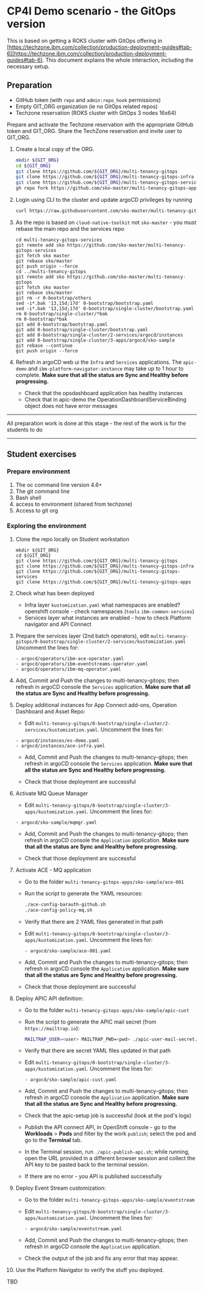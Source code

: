 # CP4I Demo scenario - the GitOps version

This is based on getting a ROKS cluster with GitOps offering in [https://techzone.ibm.com/collection/production-deployment-guides#tab-6](https://techzone.ibm.com/collection/production-deployment-guides#tab-6). This document explains the whole interaction, including the necessary setup.

## Preparation

- GitHub token (with `repo` and `admin:repo_hook` permissions)
- Empty GIT_ORG organization (ie no GitOps related repos) 
- Techzone reservation (ROKS cluster with GitOps 3 nodes 16x64)

Prepare and activate the Techzone reservation with the appropriate GitHub token and GIT_ORG. Share the TechZone reservation and invite user to GIT_ORG.

1. Create a local copy of the ORG.

    ```bash
    mkdir ${GIT_ORG}
    cd ${GIT_ORG}
    git clone https://github.com/${GIT_ORG}/multi-tenancy-gitops
    git clone https://github.com/${GIT_ORG}/multi-tenancy-gitops-infra
    git clone https://github.com/${GIT_ORG}/multi-tenancy-gitops-services
    gh repo fork https://github.com/sko-master/multi-tenancy-gitops-apps --org ${GIT_ORG} --clone
    ```

2. Login using CLI to the cluster and update argoCD privileges by running 

    ```bash
    curl https://raw.githubusercontent.com/sko-master/multi-tenancy-gitops/master/setup/ocp4x/custom-argocd-app-controller-clusterrole.yaml | oc apply -f - 
    ```

2. As the repo is based on `cloud-native-toolkit` not `sko-master` - you must rebase the main repo and the services repo

    ```
    cd multi-tenancy-gitops-services
    git remote add sko https://github.com/sko-master/multi-tenancy-gitops-services
    git fetch sko master
    git rebase sko/master
    git push origin --force
    cd ../multi-tenancy-gitops
    git remote add sko https://github.com/sko-master/multi-tenancy-gitops
    git fetch sko master
    git rebase sko/master 
    git rm -r 0-bootstrap/others
    sed -i*.bak '13,15d;17d' 0-bootstrap/bootstrap.yaml
    sed -i*.bak '13,15d;17d' 0-bootstrap/single-cluster/bootstrap.yaml
    rm 0-bootstrap/single-cluster/*bak
    rm 0-bootstrap/*bak
    git add 0-bootstrap/bootstrap.yaml
    git add 0-bootstrap/single-cluster/bootstrap.yaml
    git add 0-bootstrap/single-cluster/2-services/argocd/instances
    git add 0-bootstrap/single-cluster/3-apps/argocd/sko-sample
    git rebase --continue
    git push origin --force
    ```

5. Refresh in argoCD web ui the `Infra` and `Services` applications. The `apic-demo` and `ibm-platform-navigator-instance` may take up to 1 hour to complete. **Make sure that all the status are Sync and Healthy before progressing.**

    - Check that the opsdashboard application has healthy instances 
    - Check that in apic-demo the OperationDashboardServiceBinding object does not have error messages

---

All preparation work is done at this stage - the rest of the work is for the students to do

---

## Student exercises


### Prepare environment

1. The oc command line version 4.6+
2. The git command line
3. Bash shell 
4. access to environment (shared from techzone)
5. Access to git org

### Exploring the environment

1. Clone the repo locally on Student workstation

    ```
    mkdir ${GIT_ORG}
    cd ${GIT_ORG}
    git clone https://github.com/${GIT_ORG}/multi-tenancy-gitops
    git clone https://github.com/${GIT_ORG}/multi-tenancy-gitops-infra
    git clone https://github.com/${GIT_ORG}/multi-tenancy-gitops-services
    git clone https://github.com/${GIT_ORG}/multi-tenancy-gitops-apps
    ```

2. Check what has been deployed 

    - Infra layer `kustomization.yaml` what namespaces are enabled? openshift console - check namespaces (`tools` `ibm-common-services`)
    - Services layer what instances are enabled - how to check Platform navigator and API Connect


3. Prepare the services layer (2nd batch operators), edit `multi-tenancy-gitops/0-bootstrap/single-cluster/2-services/kustomization.yaml`
    Uncomment the lines for:

    ```
    - argocd/operators/ibm-ace-operator.yaml
    - argocd/operators/ibm-eventstreams-operator.yaml
    - argocd/operators/ibm-mq-operator.yaml
    ```

5. Add, Commit and Push the changes to multi-tenancy-gitops; then refresh in argoCD console the `Services` application. **Make sure that all the status are Sync and Healthy before progressing.**

3. Deploy additional instances for App Connect add-ons, Operation Dashboard and Asset Repo:

    - Edit `multi-tenancy-gitops/0-bootstrap/single-cluster/2-services/kustomization.yaml`. Uncomment the lines for:

    ```
    - argocd/instances/es-demo.yaml
    - argocd/instances/ace-infra.yaml
    ```

    - Add, Commit and Push the changes to multi-tenancy-gitops; then refresh in argoCD console the `Services` application. **Make sure that all the status are Sync and Healthy before progressing.**

    - Check that those deployment are successful 

4. Activate MQ Queue Manager

    - Edit `multi-tenancy-gitops/0-bootstrap/single-cluster/3-apps/kustomization.yaml`. Uncomment the lines for:

    ```
    - argocd/sko-sample/mqmgr.yaml
    ```

    - Add, Commit and Push the changes to multi-tenancy-gitops; then refresh in argoCD console the `Application` application. **Make sure that all the status are Sync and Healthy before progressing.**

    - Check that those deployment are successful 

5. Activate ACE - MQ application

    - Go to the folder `multi-tenancy-gitops-apps/sko-sample/ace-001` 
    - Run the script to generate the YAML resources:

        ``` bash
        ./ace-config-barauth-github.sh
        ./ace-config-policy-mq.sh
        ```

    - Verify that there are 2 YAML files generated in that path

    - Edit `multi-tenancy-gitops/0-bootstrap/single-cluster/3-apps/kustomization.yaml`. Uncomment the lines for:

        ```
        - argocd/sko-sample/ace-001.yaml
        ```

    - Add, Commit and Push the changes to multi-tenancy-gitops; then refresh in argoCD console the `Application` application. **Make sure that all the status are Sync and Healthy before progressing.**

    - Check that those deployment are successful 

6. Deploy APIC API definition:

    - Go to the folder `multi-tenancy-gitops-apps/sko-sample/apic-cust` 
    - Run the script to generate the APIC mail secret (from `https://mailtrap.io`):

        ``` bash
        MAILTRAP_USER=<user> MAILTRAP_PWD=<pwd> ./apic-user-mail-secret.sh
        ```

    - Verify that there are secret YAML files updated in that path

    - Edit `multi-tenancy-gitops/0-bootstrap/single-cluster/3-apps/kustomization.yaml`. Uncomment the lines for:

        ```
        - argocd/sko-sample/apic-cust.yaml
        ```

    - Add, Commit and Push the changes to multi-tenancy-gitops; then refresh in argoCD console the `Application` application. **Make sure that all the status are Sync and Healthy before progressing.**

    - Check that the apic-setup job is successful (look at the pod's logs)

    - Publish the API connect API, in OpenShift console - go to the **Workloads** > **Pods** and filter by the work `publish`; select the pod and go to the **Terminal** tab.

    - In the Terminal session, run `./apic-publish-api.sh`; while running, open the URL provided in a different browser session and collect the API key to be pasted back to the terminal session.

    - If there are no error - you API is published successfully

7. Deploy Event Stream customization:

    - Go to the folder `multi-tenancy-gitops-apps/sko-sample/eventstream` 

    - Edit `multi-tenancy-gitops/0-bootstrap/single-cluster/3-apps/kustomization.yaml`. Uncomment the lines for:

        ```
        - argocd/sko-sample/eventstream.yaml
        ```

    - Add, Commit and Push the changes to multi-tenancy-gitops; then refresh in argoCD console the `Application` application. 
    
    - Check the output of the job and fix any error that may appear.

8. Use the Platform Navigator to verify the stuff you deployed.

TBD